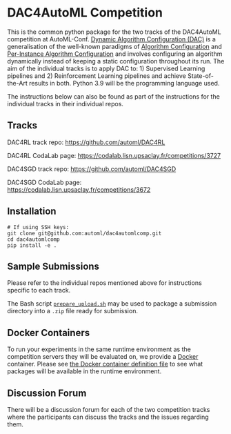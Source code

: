 # DAC4AutoML Competition
This is the common python package for the two tracks of the DAC4AutoML competition at AutoML-Conf. [Dynamic Algorithm Configuration (DAC)](https://ml.informatik.uni-freiburg.de/wp-content/uploads/papers/20-ECAI-DAC.pdf) is a generalisation of the well-known paradigms of [Algorithm Configuration](https://www.jmlr.org/papers/volume23/21-0888/21-0888.pdf) and [Per-Instance Algorithm Configuration](https://dl.acm.org/doi/10.5555/1860967.1861114) and involves configuring an algorithm dynamically instead of keeping a static configuration throughout its run. The aim of the individual tracks is to apply DAC to: 1) Supervised Learning pipelines and 2) Reinforcement Learning pipelines and achieve State-of-the-Art results in both. Python 3.9 will be the programming language used.

The instructions below can also be found as part of the instructions for the individual tracks in their individual repos.

## Tracks
DAC4RL track repo: https://github.com/automl/DAC4RL

DAC4RL CodaLab page: https://codalab.lisn.upsaclay.fr/competitions/3727

DAC4SGD track repo: https://github.com/automl/DAC4SGD

DAC4SGD CodaLab page: https://codalab.lisn.upsaclay.fr/competitions/3672

## Installation
```
# If using SSH keys:
git clone git@github.com:automl/dac4automlcomp.git
cd dac4automlcomp
pip install -e .
```

## Sample Submissions
Please refer to the individual repos mentioned above for instructions specific to each track.

The Bash script [`prepare_upload.sh`](prepare_upload.sh) may be used to package a submission directory into a `.zip` file ready for submission.

## Docker Containers
To run your experiments in the same runtime environment as the competition servers they will be evaluated on, we provide a [Docker](https://docs.docker.com/engine/install/) container. Please see [the Docker container definition file](ubuntu_codalab_Dockerfile.txt) to see what packages will be available in the runtime environment.

## Discussion Forum
There will be a discussion forum for each of the two competition tracks where the participants can discuss the tracks and the issues regarding them.
